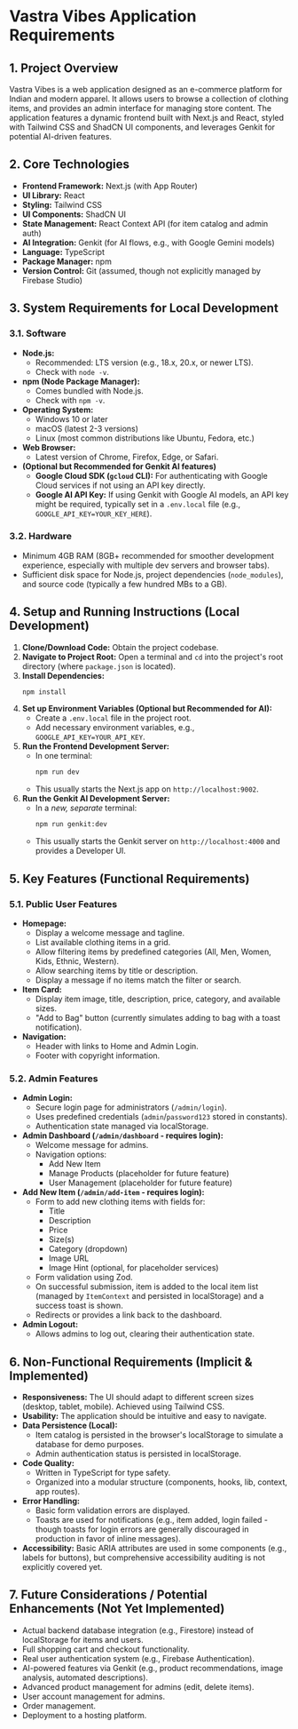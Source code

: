 
# Vastra Vibes Application Requirements

## 1. Project Overview

Vastra Vibes is a web application designed as an e-commerce platform for Indian and modern apparel. It allows users to browse a collection of clothing items, and provides an admin interface for managing store content. The application features a dynamic frontend built with Next.js and React, styled with Tailwind CSS and ShadCN UI components, and leverages Genkit for potential AI-driven features.

## 2. Core Technologies

*   **Frontend Framework:** Next.js (with App Router)
*   **UI Library:** React
*   **Styling:** Tailwind CSS
*   **UI Components:** ShadCN UI
*   **State Management:** React Context API (for item catalog and admin auth)
*   **AI Integration:** Genkit (for AI flows, e.g., with Google Gemini models)
*   **Language:** TypeScript
*   **Package Manager:** npm
*   **Version Control:** Git (assumed, though not explicitly managed by Firebase Studio)

## 3. System Requirements for Local Development

### 3.1. Software
*   **Node.js:**
    *   Recommended: LTS version (e.g., 18.x, 20.x, or newer LTS).
    *   Check with `node -v`.
*   **npm (Node Package Manager):**
    *   Comes bundled with Node.js.
    *   Check with `npm -v`.
*   **Operating System:**
    *   Windows 10 or later
    *   macOS (latest 2-3 versions)
    *   Linux (most common distributions like Ubuntu, Fedora, etc.)
*   **Web Browser:**
    *   Latest version of Chrome, Firefox, Edge, or Safari.
*   **(Optional but Recommended for Genkit AI features)**
    *   **Google Cloud SDK (`gcloud` CLI):** For authenticating with Google Cloud services if not using an API key directly.
    *   **Google AI API Key:** If using Genkit with Google AI models, an API key might be required, typically set in a `.env.local` file (e.g., `GOOGLE_API_KEY=YOUR_KEY_HERE`).

### 3.2. Hardware
*   Minimum 4GB RAM (8GB+ recommended for smoother development experience, especially with multiple dev servers and browser tabs).
*   Sufficient disk space for Node.js, project dependencies (`node_modules`), and source code (typically a few hundred MBs to a GB).

## 4. Setup and Running Instructions (Local Development)

1.  **Clone/Download Code:** Obtain the project codebase.
2.  **Navigate to Project Root:** Open a terminal and `cd` into the project's root directory (where `package.json` is located).
3.  **Install Dependencies:**
    ```bash
    npm install
    ```
4.  **Set up Environment Variables (Optional but Recommended for AI):**
    *   Create a `.env.local` file in the project root.
    *   Add necessary environment variables, e.g., `GOOGLE_API_KEY=YOUR_API_KEY`.
5.  **Run the Frontend Development Server:**
    *   In one terminal:
        ```bash
        npm run dev
        ```
    *   This usually starts the Next.js app on `http://localhost:9002`.
6.  **Run the Genkit AI Development Server:**
    *   In a *new, separate* terminal:
        ```bash
        npm run genkit:dev
        ```
    *   This usually starts the Genkit server on `http://localhost:4000` and provides a Developer UI.

## 5. Key Features (Functional Requirements)

### 5.1. Public User Features
*   **Homepage:**
    *   Display a welcome message and tagline.
    *   List available clothing items in a grid.
    *   Allow filtering items by predefined categories (All, Men, Women, Kids, Ethnic, Western).
    *   Allow searching items by title or description.
    *   Display a message if no items match the filter or search.
*   **Item Card:**
    *   Display item image, title, description, price, category, and available sizes.
    *   "Add to Bag" button (currently simulates adding to bag with a toast notification).
*   **Navigation:**
    *   Header with links to Home and Admin Login.
    *   Footer with copyright information.

### 5.2. Admin Features
*   **Admin Login:**
    *   Secure login page for administrators (`/admin/login`).
    *   Uses predefined credentials (`admin`/`password123` stored in constants).
    *   Authentication state managed via localStorage.
*   **Admin Dashboard (`/admin/dashboard` - requires login):**
    *   Welcome message for admins.
    *   Navigation options:
        *   Add New Item
        *   Manage Products (placeholder for future feature)
        *   User Management (placeholder for future feature)
*   **Add New Item (`/admin/add-item` - requires login):**
    *   Form to add new clothing items with fields for:
        *   Title
        *   Description
        *   Price
        *   Size(s)
        *   Category (dropdown)
        *   Image URL
        *   Image Hint (optional, for placeholder services)
    *   Form validation using Zod.
    *   On successful submission, item is added to the local item list (managed by `ItemContext` and persisted in localStorage) and a success toast is shown.
    *   Redirects or provides a link back to the dashboard.
*   **Admin Logout:**
    *   Allows admins to log out, clearing their authentication state.

## 6. Non-Functional Requirements (Implicit & Implemented)

*   **Responsiveness:** The UI should adapt to different screen sizes (desktop, tablet, mobile). Achieved using Tailwind CSS.
*   **Usability:** The application should be intuitive and easy to navigate.
*   **Data Persistence (Local):**
    *   Item catalog is persisted in the browser's localStorage to simulate a database for demo purposes.
    *   Admin authentication status is persisted in localStorage.
*   **Code Quality:**
    *   Written in TypeScript for type safety.
    *   Organized into a modular structure (components, hooks, lib, context, app routes).
*   **Error Handling:**
    *   Basic form validation errors are displayed.
    *   Toasts are used for notifications (e.g., item added, login failed - though toasts for login errors are generally discouraged in production in favor of inline messages).
*   **Accessibility:** Basic ARIA attributes are used in some components (e.g., labels for buttons), but comprehensive accessibility auditing is not explicitly covered yet.

## 7. Future Considerations / Potential Enhancements (Not Yet Implemented)

*   Actual backend database integration (e.g., Firestore) instead of localStorage for items and users.
*   Full shopping cart and checkout functionality.
*   Real user authentication system (e.g., Firebase Authentication).
*   AI-powered features via Genkit (e.g., product recommendations, image analysis, automated descriptions).
*   Advanced product management for admins (edit, delete items).
*   User account management for admins.
*   Order management.
*   Deployment to a hosting platform.
